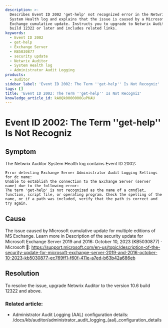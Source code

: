 ```yaml
---
description: >-
  Describes Event ID 2002 'get-help' not recognized error in the Netwrix Auditor
  System Health log and explains that the issue is caused by a Microsoft
  Exchange cumulative update. Instructs you to upgrade to Netwrix Auditor 10.6
  build 12322 or later and includes related links.
keywords:
  - Event ID 2002
  - get-help
  - Exchange Server
  - KB5030877
  - security update
  - Netwrix Auditor
  - System Health log
  - Administrator Audit Logging
products:
  - auditor
sidebar_label: 'Event ID 2002: The Term ''get-help'' Is Not Recogniz'
tags: []
title: 'Event ID 2002: The Term ''get-help'' Is Not Recogniz'
knowledge_article_id: kA0Qk0000000GuPKAU
---
```


# Event ID 2002: The Term ''get-help'' Is Not Recogniz

## Symptom

The Netwrix Auditor System Health log contains Event ID 2002:

```text
Error detecting Exchange Server Administrator Audit Logging Settings for dc name:
Unable to establish the connection to the Exchange Server (server name) due to the following error:
The term 'get-help' is not recognized as the name of a cmndlet, function, script file, or operating program. Check the spelling of the name, or if a path was included, verify that the path is correct and try again.
```

## Cause

The issue caused by Microsoft cumulative update for multiple editions of MS Exchange. Learn more in Description of the security update for Microsoft Exchange Server 2019 and 2016: October 10, 2023 (KB5030877) ⸱ Microsoft 📝: https://support.microsoft.com/en-us/topic/description-of-the-security-update-for-microsoft-exchange-server-2019-and-2016-october-10-2023-kb5030877-ec769ff1-f60f-411e-a7ed-b63b42a686eb

## Resolution

To resolve the issue, upgrade Netwrix Auditor to the version 10.6 build 12322 and above.

### Related article:

- Administrator Audit Logging (AAL) configuration details: /docs/kb/auditor/administrator_audit_logging_(aal)_configuration_details
